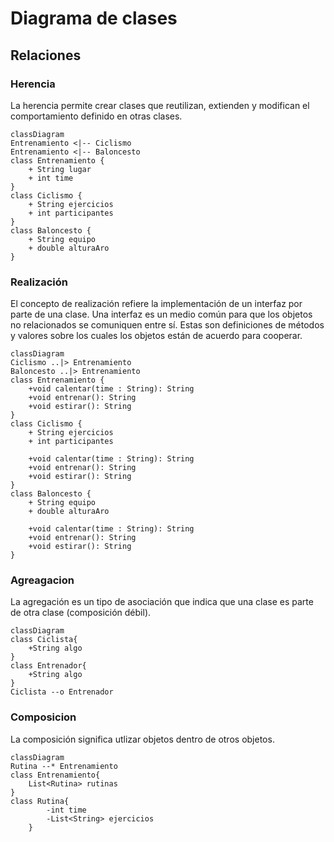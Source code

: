 # Diagrama de clases

## Relaciones

### Herencia

 La herencia permite crear clases que reutilizan, extienden y modifican el comportamiento definido en otras clases.

```mermaid
classDiagram
Entrenamiento <|-- Ciclismo
Entrenamiento <|-- Baloncesto
class Entrenamiento {
    + String lugar
    + int time
}
class Ciclismo {
    + String ejercicios
    + int participantes
}
class Baloncesto {
    + String equipo
    + double alturaAro
}
```
 
### Realización

El concepto de realización refiere la implementación de un interfaz por parte de una clase. Una interfaz es un medio común para que los objetos no relacionados se comuniquen entre sí. Estas son definiciones de métodos y valores sobre los cuales los objetos están de acuerdo para cooperar. 

```mermaid
classDiagram
Ciclismo ..|> Entrenamiento
Baloncesto ..|> Entrenamiento
class Entrenamiento {
    +void calentar(time : String): String
    +void entrenar(): String
    +void estirar(): String
}
class Ciclismo {
    + String ejercicios
    + int participantes

    +void calentar(time : String): String
    +void entrenar(): String
    +void estirar(): String
}
class Baloncesto {
    + String equipo
    + double alturaAro

    +void calentar(time : String): String
    +void entrenar(): String
    +void estirar(): String
}
```

### Agreagacion

La agregación es un tipo de asociación que indica que una clase es parte de otra clase (composición débil).

```mermaid
classDiagram
class Ciclista{
    +String algo
}
class Entrenador{
    +String algo
}
Ciclista --o Entrenador
```

### Composicion

La composición significa utlizar objetos dentro de otros objetos.

```mermaid
classDiagram
Rutina --* Entrenamiento
class Entrenamiento{
    List<Rutina> rutinas
}
class Rutina{
        -int time
        -List<String> ejercicios
    }
```